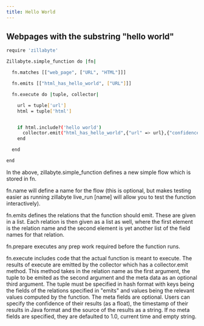 ```yaml
---
title: Hello World
---
```

## Webpages with the substring "hello world"

``` bash
require 'zillabyte'

Zillabyte.simple_function do |fn| 

  fn.matches [["web_page", ["URL", "HTML"]]] 

  fn.emits [["html_has_hello_world", ["URL"]]] 

  fn.execute do |tuple, collector| 

    url = tuple['url'] 
    html = tuple['html'] 


    if html.include?('hello world') 
      collector.emit("html_has_hello_world",{"url" => url},{"confidence" => 1., "since" => Time.now.to_java, "source" => "") 
    end 

  end 

end
```


In the above, zillabyte.simple_function defines a new simple flow which is stored in fn. 

fn.name will define a name for the flow (this is optional, but makes testing easier as running zillabyte live_run [name] will allow you to test the function interactively). 

fn.emits defines the relations that the function should emit. These are given in a list. Each relation is then given as a list as well, where the first element is the relation name and the second element is yet another list of the field names for that relation. 

fn.prepare executes any prep work required before the function runs. 

fn.execute includes code that the actual function is meant to execute. The results of execute are emitted by the collector which has a collector.emit method. This method takes in the relation name as the first argument, the tuple to be emited as the second argument and the meta data as an optional third argument. The tuple must be specified in hash format with keys being the fields of the relations specified in "emits" and values being the relevant values computed by the function. The meta fields are optional. Users can specify the confidence of their results (as a float), the timestamp of their results in Java format and the source of the results as a string. If no meta fields are specified, they are defaulted to 1.0, current time and empty string.


[HTML5 Boilerplate]: http://html5boilerplate.com/
[SMACSS]: http://smacss.com/
